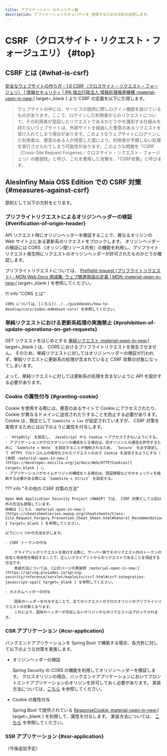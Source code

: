 ```yaml
---
title: アプリケーション セキュリティ編
description: アプリケーションセキュリティを 担保するための方針を説明します。
---
```


# CSRF （クロスサイト・リクエスト・フォージュエリ） {#top}

## CSRF とは {#what-is-csrf}

<!-- textlint-disable ja-technical-writing/sentence-length -->

[安全なウェブサイトの作り方 - 1.6 CSRF（クロスサイト・リクエスト・フォージェリ） | 情報セキュリティ | IPA 独立行政法人 情報処理推進機構 :material-open-in-new:](https://www.ipa.go.jp/security/vuln/websecurity/csrf.html){ target=_blank } より CSRF の定義を以下に引用します。

<!-- textlint-enable ja-technical-writing/sentence-length -->

<!-- textlint-disable -->

> ウェブサイトの中には、サービスの提供に際しログイン機能を設けているものがあります。ここで、ログインした利用者からのリクエストについて、その利用者が意図したリクエストであるかどうかを識別する仕組みを持たないウェブサイトは、外部サイトを経由した悪意のあるリクエストを受け入れてしまう場合があります。このようなウェブサイトにログインした利用者は、悪意のある人が用意した罠により、利用者が予期しない処理を実行させられてしまう可能性があります。このような問題を「CSRF（Cross-Site Request Forgeries／クロスサイト・リクエスト・フォージェリ）の脆弱性」と呼び、これを悪用した攻撃を、「CSRF攻撃」と呼びます。

<!-- textlint-enable -->

## AlesInfiny Maia OSS Edition での CSRF 対策 {#measures-against-csrf}

原則として以下の方針をとります。

### プリフライトリクエストによるオリジンヘッダーの検証 {#verification-of-origin-header}

API リクエスト時にオリジンヘッダーを検証することで、異なるオリジンの Web サイト上にある更新系のリクエストをブロックします。
オリジンヘッダーの検証には CORS （オリジン間リソース共有）の機能を利用し、プリフライトリクエスト発生時にリクエストのオリジンヘッダーが許可されたものかどうか確認します。

<!-- textlint-disable ja-technical-writing/sentence-length -->

プリフライトリクエストについては、 [Preflight request (プリフライトリクエスト) - MDN Web Docs 用語集: ウェブ関連用語の定義 | MDN :material-open-in-new:](https://developer.mozilla.org/ja/docs/Glossary/Preflight_request){ target=_blank } を参照してください。

<!-- textlint-enable ja-technical-writing/sentence-length -->

!!! info "CORS とは"

    CORS については、[こちら](../../guidebooks/how-to-develop/cors/index.md#about-cors) を参照してください。

### 単純リクエストにおける更新系処理の実施禁止 {#prohibition-of-update-operations-on-get-requests}

GET リクエストをはじめとする [単純リクエスト :material-open-in-new:](https://developer.mozilla.org/en-US/docs/Web/HTTP/Guides/CORS#simple_requests){ target=_blank } は、 CORS におけるプリフライトリクエストを発生させません。
そのため、単純リクエストに対してはオリジンヘッダーの検証が行われず、単純リクエストに更新系の処理が含まれていると CSRF 攻撃の対象になってしまいます。

よって、単純リクエストに対しては更新系の処理を含まないように API を設計する必要があります。

### Cookie の属性付与 {#granting-cookie}

Cookie を使用する際には、悪意のあるサイトで Cookie にアクセスされたり、 Cookie が異なるドメインに送信されたりすることを防止する必要があります。
Cookie は、既定として `SameSite = Lax` が設定されていますが、 CSRF 対策を実現するためには以下のように属性を付与します。

    - `HttpOnly` を設定し、 JavaScript から Cookie へアクセスできないようにする。
    - アプリケーションがクロスオリジンの構成をとる場合は、別オリジンとの通信を許可するために `SameSite = None` を設定することが強制されるため、 `Secure` を必ず設定して HTTPS プロトコル上の暗号化されたリクエストのみで Cookie を送信するようにする（ [参照 :material-open-in-new:](https://developer.mozilla.org/ja/docs/Web/HTTP/Cookies){ target=_blank } ）。
    - アプリケーションがセイムオリジンの構成をとる場合は、認証情報などのセキュリティを格納する必要がある際には `SameSite = Strict` を設定する。

??? info "その他の CSRF 対策の方法"

    Open Web Application Security Project (OWASP) では、 CSRF 対策として上記以外の方法も提唱しています。
    詳細は [こちら :material-open-in-new:](https://cheatsheetseries.owasp.org/cheatsheets/Cross-Site_Request_Forgery_Prevention_Cheat_Sheet.html#General_Recommendation:_Synchronizer_Token_Pattern){ target=_blank } を参照してください。
    
    以下にいくつかの方法を示します。

    - CSRF トークンの付与

        クライアントがリクエストを発行する際に、サーバー側でそのリクエスト内のトークンの存在と有効性を検証することで、正しいクライアントからのリクエストであることを保証する方法です。
        実装方法については、[公式ページの実装例 :material-open-in-new:](https://spring.pleiades.io/spring-security/reference/servlet/exploits/csrf.html#csrf-integration-javascript-spa){ target=_blank } を参照してください。

    - カスタムヘッダーの付与

        固有のヘッダーを付与することで、全てのリクエストがクロスオリジンのプリフライトリクエストの対象となります。
        これにより、固有のヘッダーが存在しないオリジンからのリクエストはブロックされます。

### CSR アプリケーション {#csr-application}

バックエンドアプリケーションを Spring Boot で構築する場合、各方針に対して以下のような対策を実施します。

- オリジンヘッダーの検証

    Spring Security の CORS の機能を利用してオリジンヘッダーを検証します。
    クロスオリジンの場合、バックエンドアプリケーションにおいてフロントエンドアプリケーションのオリジンを許可しておく必要があります。
    実装方法については、[こちら](../../guidebooks/how-to-develop/cors/index.md) を参照してください。

- Cookie の属性付与

    Spring Boot で提供されている [ResponseCookie :material-open-in-new:](https://spring.pleiades.io/spring-framework/docs/current/javadoc-api/org/springframework/http/ResponseCookie.html){ target=_blank } を利用して、属性を付与します。
    実装方法については、 [こちら](../../guidebooks/how-to-develop/cors/cookie.md) を参照してください。

### SSR アプリケーション {#ssr-application}

（今後追加予定）
